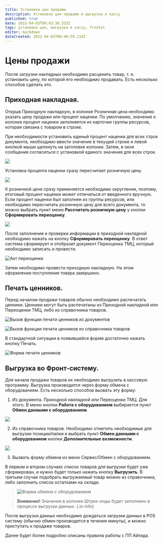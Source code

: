 ```yaml
---
title: Установка цен продажи
description: Установка цен продажи и выгрузка в кассу
published: true
date: 2022-04-03T09:43:38.533Z
tags: установка цен, выгрузка в кассу, frontol
editor: markdown
dateCreated: 2022-04-03T09:40:59.214Z
---
```


# Цены продажи

После загрузки накладных необходимо расценить товар, т. е. установить цену, по которой его необходимо продавать. Есть несколько способов сделать это.

## Приходная накладная.

Открыв Приходную накладную, в колонке Розничная цена необходимо указать цену продажи или процент наценки. По умолчанию, значение к колонке процент наценки заполняется из карточки группы ресурсов, которая связана с товаром в строке.

При необходимости установить единый процент наценки для всех строк документа, необходимо ввести значение в текущей строке и левой кнопкой мыши щелкнуть на заголовке колонки. Затем, в окне сообщения согласиться с установкой единого значения для всех строк.

![](/images/quick-start/consigment1.png)

Установка процента наценки сразу пересчитает розничную цену.

![](/images/quick-start/consigment2.png)

К розничной цене сразу применяется необходимо округление, поэтому, итоговый процент наценки может отличаться от введенного вручную. Если процент наценки был заполнен из группы ресурсов, или необходимо пересчитать розничную цену для всего документа, то можно выбрать пункт меню **Рассчитать розничную цену** у кнопки **Сформировать переоценку**.

![](/images/quick-start/calc-price.png)

После заполнения и проверки информации в приходной накладной необходимо нажать на кнопку **Сформировать переоценку**. В ответ система сформирует и отобразит документ Переоценка ТМЦ, который необходимо записать и провести.

![Акт переоценки](/images/quick-start/recalculation.png)

Затем необходимо провести приходную накладную. На этом оформление поступления товара завершено.

## Печать ценников.

Перед началом продажи товаров обычно необходимо распечатать ценники. Ценники могут быть распечатаны из Приходной накладной или Переоценки ТМЦ, либо из справочника товаров.

![Вызов функции печати ценников из документов](/images/quick-start/call-print-pricetag.png)


![Вызов функции печати ценников из справочника товаров](/images/quick-start/call-print-pricetag2.png)

В стандартной ситуации в появившейся форме достаточно нажать кнопку Печать.

![Форма печати ценников](/images/quick-start/print-pricetag-window.png)

## Выгрузка во Фронт-систему.

Для начала продажи товаров их необходимо выгрузить в кассовую программу. Выгрузка производится через форму обмена с оборудованием. Есть несколько способов вызвать эту форму:

1. Из документа. Приходной накладной или Переоценки ТМЦ. Для этого. В меню кнопки **Работа с оборудованием** выбирается пункт **Обмен данными с оборудованием**.

![](/images/quick-start/call-equipment-exchange.png)

2. Из справочника товаров. Необходимо отметить необходимые для выгрузки позиции/папки и выбрать пункт **Обмен данными с оборудованием** кнопки **Дополнительные возможности**.

![](/images/quick-start/call-equipment-exchange2.png)

3. Вызвать форму обмена из меню Сервис/Обмен с оборудованием.

В первом и втором случаях список товаров для выгрузки будет уже сформирован, и нужно будет только нажать кнопку **Выгрузить**. В третьем случае подобрать выгружаемый товар можно из справочника, либо заполнить список остатками на складе.

> ![Форма обмена с оборудованием](/images/quick-start/equipment-exchange-form.png)

> **Внимание!** Значения в колонке Штрих-коды будет заполнено в процессе выгрузки данных.
{.is-info}

После выгрузки данных необходимо дождаться загрузки данных в POS систему (обычно обмен производится в течение минуты), и можно приступать к продаже товаров.

Далее будет более подробно описаны правила работы с ПП Айтида.